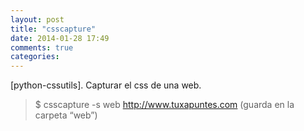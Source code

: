```yaml
---
layout: post
title: "csscapture"
date: 2014-01-28 17:49
comments: true
categories: 
---
```

[python-cssutils]. Capturar el css de una web.

>$ csscapture -s web http://www.tuxapuntes.com (guarda en la carpeta “web”)

